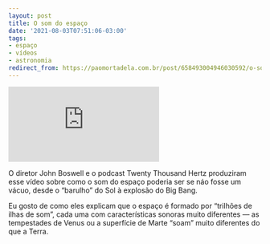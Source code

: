 ```yaml
---
layout: post
title: O som do espaço
date: '2021-08-03T07:51:06-03:00'
tags:
- espaço
- vídeos
- astronomia
redirect_from: https://paomortadela.com.br/post/658493004946030592/o-som-do-espa%C3%A7o
---
```

<iframe class="full-width" src="https://www.youtube.com/embed/OeYnV9zp7Dk" title="Reprodutor de vídeos do YouTube" frameborder="0" allow="accelerometer; autoplay; clipboard-write; encrypted-media; gyroscope; picture-in-picture" allowfullscreen></iframe>

O diretor John Boswell e o podcast Twenty Thousand Hertz produziram esse vídeo sobre como o som do espaço poderia ser se náo fosse um vácuo, desde o “barulho” do Sol à explosão do Big Bang.

Eu gosto de como eles explicam que o espaço é formado por “trilhões de ilhas de som”, cada uma com características sonoras muito diferentes — as tempestades de Venus ou a superfície de Marte “soam” muito diferentes do que a Terra.

